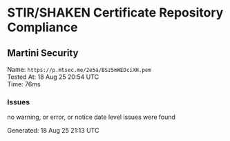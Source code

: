 # STIR/SHAKEN Certificate Repository Compliance

## Martini Security

Name: `https://p.mtsec.me/2e5a/BSz5mWEDciXH.pem`\
Tested At: 18 Aug 25 20:54 UTC\
Time: 76ms

### Issues

no warning, or error, or notice date level issues were found

Generated: 18 Aug 25 21:13 UTC